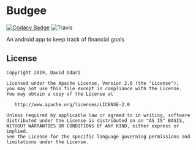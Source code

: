 # Budgee
[![Codacy Badge](https://api.codacy.com/project/badge/Grade/6b8d4b3c474b41f6bf8004d6704e3fc6)](https://www.codacy.com?utm_source=github.com&amp;utm_medium=referral&amp;utm_content=Davidodari/Budgee&amp;utm_campaign=Badge_Grade)
![Travis](https://travis-ci.com/Davidodari/Budgee.svg?token=ssxgxFpzTcwt6ABmpYRk&branch=develop)

An android app to keep track of financial goals

## License

```
Copyright 2019, David Odari

Licensed under the Apache License, Version 2.0 (the "License");
you may not use this file except in compliance with the License.
You may obtain a copy of the License at

   http://www.apache.org/licenses/LICENSE-2.0

Unless required by applicable law or agreed to in writing, software
distributed under the License is distributed on an "AS IS" BASIS,
WITHOUT WARRANTIES OR CONDITIONS OF ANY KIND, either express or implied.
See the License for the specific language governing permissions and
limitations under the License.
```
